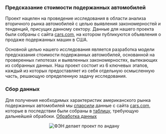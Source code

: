 ### Предсказание стоимости подержанных автомобилей

Проект нацелен на проведение исследования в области анализа вторичного рынка автомобилей с целью выявления закономерностей и тенденций, присущих данному сектору. 
Данные для нашего проекта были собраны с сайта [cars.com](https://www.cars.com/), на котором публикуются объявления о продаже подержанных машин в США.

Основной целью нашего исследования является разработка модели предсказания стоимости подержанных автомобилей, основанной на проверенных гипотезах и выявленных закономерностях, вытекающих из собранных данных. Наш проект состоит из 6 ключевых этапов, каждый из которых предоставляет из себя отдельную осмысленную часть, решающую определенную задачу исследования.

### Сбор данных
Для получения необходимых характеристик американского рынка подержанных автомобилей мы [спарсили](https://github.com/menadzhiev/car_price_predictor/blob/main/Обработка%20данных.ipynb) данные с сайта [cars.com](https://www.cars.com/), которые в последствии были собраны в [таблицу](https://github.com/menadzhiev/car_price_predictor/blob/main/таблицы%20с%20данными/cars_df.csv), требующую дальнейшей обрабоки. 
[Обработка данных](https://github.com/menadzhiev/car_price_predictor/blob/main/Обработка%20данных.ipynb)

<div align="center">
    <img src="https://imgur.com/JAVmJYB.jpg" alt="ФЭН делает проект по андану">
</div>

